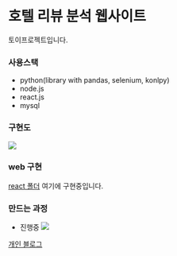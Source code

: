# 호텔 리뷰 분석 웹사이트

토이프로젝트입니다.

### 사용스택

- python(library with pandas, selenium, konlpy)
- node.js
- react.js
- mysql

### 구현도

![](https://images.velog.io/images/taeung/post/e719d8f9-808a-4ea6-b23e-4fcdffdb20a4/Untitled%20Diagram.png)

### web 구현

[react 폴더](https://github.com/Taewoong-H/hotelreview/tree/main/hotel-review)
여기에 구현중입니다.

### 만드는 과정

* 진행중
![](hotelreview\호텔리뷰분석.gif)


[개인 블로그](https://velog.io/@taeung/%EB%B9%85%EB%8D%B0%EC%9D%B4%ED%84%B0-%EB%A6%AC%EB%B7%B0-%EB%B6%84%EC%84%9D-%EC%9B%B9-%EB%A7%8C%EB%93%A4%EA%B8%B0%EC%B2%AB-%EC%8B%9C%EC%9E%91)
